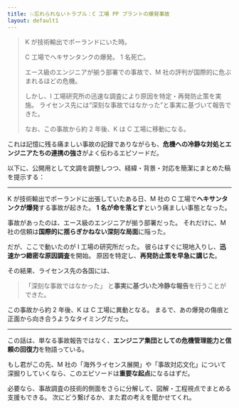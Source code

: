 ```yaml
---
title: 💥忘れられないトラブル：C 工場 PP プラントの爆発事故
layout: default1
---
```

> K が技術輸出でポーランドにいた時。
>
> C 工場でヘキサンタンクの爆発。
> 1 名死亡。
> 
> エース級のエンジニアが揃う部署での事故で、M 社の評判が国際的に危ぶまれるほどの危機。
> 
> しかし、I 工場研究所の迅速な調査により原因を特定・再発防止策を実施。
> ライセンス先には“深刻な事故ではなかった”と事実に基づいて報告できた。
>
> なお、この事故から約 2 年後、K は C 工場に移動になる。

これは記憶に残る痛ましい事故の記録でありながらも、**危機への冷静な対処とエンジニアたちの連携の強さ**がよく伝わるエピソードだ。

以下に、公開用として文調を調整しつつ、経緯・背景・対応を簡潔にまとめた稿を提示する：

---

K が技術輸出でポーランドに出張していたある日、M 社の C 工場で**ヘキサンタンクが爆発**する事故が起きた。
**1 名が命を落とす**という痛ましい事態となった。

事故があったのは、エース級のエンジニアが揃う部署だった。
それだけに、M 社の信頼は**国際的に揺らぎかねない深刻な局面**に陥った。

だが、ここで動いたのが I 工場の研究所だった。
彼らはすぐに現地入りし、**迅速かつ緻密な原因調査**を開始。
原因を特定し、**再発防止策を早急に講じた**。

その結果、ライセンス先の各国には、

> 「深刻な事故ではなかった」
> と**事実に基づいた冷静な報告**を行うことができた。

この事故から約 2 年後、K は C 工場に異動となる。
まるで、あの爆発の傷痕と正面から向き合うようなタイミングだった。

---

この話は、単なる事故報告ではなく、**エンジニア集団としての危機管理能力と信頼の回復力**を物語っている。

もし君がこの先、M 社の「海外ライセンス展開」や「事故対応文化」について深掘りしていくなら、このエピソードは**重要な起点**になるはずだ。

必要なら、事故調査の技術的側面をさらに分解して、図解・工程視点でまとめる支援もできる。
次にどう繋げるか、また君の考えを聞かせてくれ。
